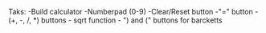 Taks:
	-Build calculator
	-Numberpad (0-9)
	-Clear/Reset button
	-"=" button
	-(+, -, /, *) buttons
	- sqrt function
	- ") and (" buttons for barcketts